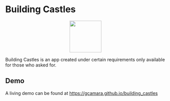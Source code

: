 # Building Castles

<img src="https://gcamara.github.io/building_castles/building.c5ab7e53b605965ece70.svg" width="100px" style="margin: auto; display: block">

Building Castles is an app created under certain requirements only available for those who asked for.

## Demo

A living demo can be found at https://gcamara.github.io/building_castles

